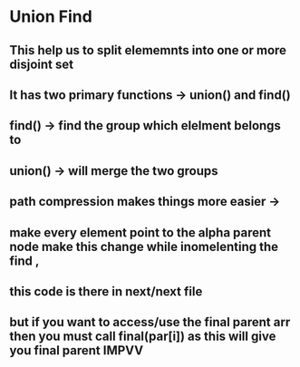# Union Find
    
## This help us to split elememnts into one or more disjoint set
## It has two primary functions -> union() and find()
## find() -> find the group which elelment belongs to 
## union() -> will merge the two groups
## path compression makes things more easier ->
## make every element point to the alpha parent node make this change while inomelenting the find ,
## this code is there in next/next file
## but if you want to access/use the final parent arr then you must call final(par[i]) as this will give you final parent **IMPVV**
